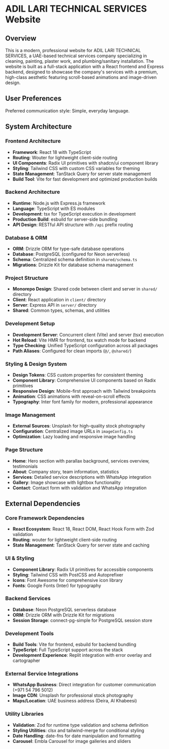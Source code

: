 # ADIL LARI TECHNICAL SERVICES Website

## Overview

This is a modern, professional website for ADIL LARI TECHNICAL SERVICES, a UAE-based technical services company specializing in cleaning, painting, plaster work, and plumbing/sanitary installation. The website is built as a full-stack application with a React frontend and Express backend, designed to showcase the company's services with a premium, high-class aesthetic featuring scroll-based animations and image-driven design.

## User Preferences

Preferred communication style: Simple, everyday language.

## System Architecture

### Frontend Architecture
- **Framework**: React 18 with TypeScript
- **Routing**: Wouter for lightweight client-side routing
- **UI Components**: Radix UI primitives with shadcn/ui component library
- **Styling**: Tailwind CSS with custom CSS variables for theming
- **State Management**: TanStack Query for server state management
- **Build Tool**: Vite for fast development and optimized production builds

### Backend Architecture
- **Runtime**: Node.js with Express.js framework
- **Language**: TypeScript with ES modules
- **Development**: tsx for TypeScript execution in development
- **Production Build**: esbuild for server-side bundling
- **API Design**: RESTful API structure with `/api` prefix routing

### Database & ORM
- **ORM**: Drizzle ORM for type-safe database operations
- **Database**: PostgreSQL (configured for Neon serverless)
- **Schema**: Centralized schema definition in `shared/schema.ts`
- **Migrations**: Drizzle Kit for database schema management

### Project Structure
- **Monorepo Design**: Shared code between client and server in `shared/` directory
- **Client**: React application in `client/` directory
- **Server**: Express API in `server/` directory
- **Shared**: Common types, schemas, and utilities

### Development Setup
- **Development Server**: Concurrent client (Vite) and server (tsx) execution
- **Hot Reload**: Vite HMR for frontend, tsx watch mode for backend
- **Type Checking**: Unified TypeScript configuration across all packages
- **Path Aliases**: Configured for clean imports (`@/`, `@shared/`)

### Styling & Design System
- **Design Tokens**: CSS custom properties for consistent theming
- **Component Library**: Comprehensive UI components based on Radix primitives
- **Responsive Design**: Mobile-first approach with Tailwind breakpoints
- **Animation**: CSS animations with reveal-on-scroll effects
- **Typography**: Inter font family for modern, professional appearance

### Image Management
- **External Sources**: Unsplash for high-quality stock photography
- **Configuration**: Centralized image URLs in `imageConfig.ts`
- **Optimization**: Lazy loading and responsive image handling

### Page Structure
- **Home**: Hero section with parallax background, services overview, testimonials
- **About**: Company story, team information, statistics
- **Services**: Detailed service descriptions with WhatsApp integration
- **Gallery**: Image showcase with lightbox functionality
- **Contact**: Contact form with validation and WhatsApp integration

## External Dependencies

### Core Framework Dependencies
- **React Ecosystem**: React 18, React DOM, React Hook Form with Zod validation
- **Routing**: wouter for lightweight client-side routing
- **State Management**: TanStack Query for server state and caching

### UI & Styling
- **Component Library**: Radix UI primitives for accessible components
- **Styling**: Tailwind CSS with PostCSS and Autoprefixer
- **Icons**: Font Awesome for comprehensive icon library
- **Fonts**: Google Fonts (Inter) for typography

### Backend Services
- **Database**: Neon PostgreSQL serverless database
- **ORM**: Drizzle ORM with Drizzle Kit for migrations
- **Session Storage**: connect-pg-simple for PostgreSQL session store

### Development Tools
- **Build Tools**: Vite for frontend, esbuild for backend bundling
- **TypeScript**: Full TypeScript support across the stack
- **Development Experience**: Replit integration with error overlay and cartographer

### External Service Integrations
- **WhatsApp Business**: Direct integration for customer communication (+971 54 796 5012)
- **Image CDN**: Unsplash for professional stock photography
- **Maps/Location**: UAE business address (Deira, Al Khabeesi)

### Utility Libraries
- **Validation**: Zod for runtime type validation and schema definition
- **Styling Utilities**: clsx and tailwind-merge for conditional styling
- **Date Handling**: date-fns for date manipulation and formatting
- **Carousel**: Embla Carousel for image galleries and sliders